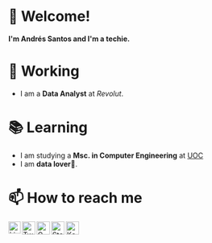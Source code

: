 # 👋 Welcome!

**I'm Andrés Santos and I'm a techie.** 

# 🦾 Working
- I am a **Data Analyst** at *Revolut*. 

# 📚 Learning

- I am studying a **Msc. in Computer Engineering** at [UOC](https://studies.uoc.edu/en/study-at-the-uoc)
- I am **data lover**💖.


# 📫 How to reach me

  <a href="https://www.linkedin.com/in/andsanz/](https://www.linkedin.com/in/andressantossanz/">
    <img align="left" alt="Linkedin" width="24px" src="https://github.com/santos-sanz/santos-sanz/blob/master/resources/Linkedin.svg"/>
  </a>
  
   <a href="https://twitter.com/andres_santz">
    <img align="left" alt="Twitter" width="26px" src="https://github.com/data-andres-santos/data-andres-santos/blob/master/resources/Twitter.svg"/> </a>
  
  <a href="mailto:santossanzandres@gmail.com">
    <img align="left" alt="Gmail" width="26px" src="https://github.com/data-andres-santos/data-andres-santos/blob/master/resources/Gmail.svg"/>  </a>

 <a href="https://stackoverflow.com/users/13103923/asantz96">
    <img align="left" alt="Stack Overflow" width="26px" src="https://github.com/data-andres-santos/data-andres-santos/blob/master/resources/Stackoverflow.svg"/> </a>
  
<a href="https://www.kaggle.com/andressantossanz">
    <img align="left" alt="Kaggle" width="26px" src="https://github.com/data-andres-santos/data-andres-santos/blob/master/resources/Kaggle.svg"/> </a>
